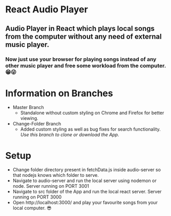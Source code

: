 # React Audio Player
## Audio Player in React which plays local songs from the computer without any need of external music player.
### Now just use your browser for playing songs instead of any other music player and free some workload from the computer. 😁😜

# Information on Branches
- Master Branch
  - Standalone without custom styling on Chrome and Firefox for better viewing.
- Change-Folder Branch
  - Added custom styling as well as bug fixes for search functionality. *Use this branch to clone or download the App*.

# Setup
- Change folder directory present in fetchData.js inside audio-server so that nodejs knows which folder to serve.
- Navigate to audio-server and run the local server using nodemon or node. Server running on PORT 3001
- Navigate to src folder of the App and run the local react server. Server running on PORT 3000
- Open http://localhost:3000/ and play your favourite songs from your local computer. 😎
